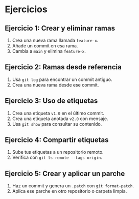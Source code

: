 # Ejercicios

## Ejercicio 1: Crear y eliminar ramas

1. Crea una nueva rama llamada `feature-x`.
2. Añade un commit en esa rama.
3. Cambia a `main` y elimina `feature-x`.

## Ejercicio 2: Ramas desde referencia

1. Usa `git log` para encontrar un commit antiguo.
2. Crea una nueva rama desde ese commit.

## Ejercicio 3: Uso de etiquetas

1. Crea una etiqueta `v1.0` en el último commit.
2. Crea una etiqueta anotada `v2.0` con mensaje.
3. Usa `git show` para consultar su contenido.

## Ejercicio 4: Compartir etiquetas

1. Sube tus etiquetas a un repositorio remoto.
2. Verifica con `git ls-remote --tags origin`.

## Ejercicio 5: Crear y aplicar un parche

1. Haz un commit y genera un `.patch` con `git format-patch`.
2. Aplica ese parche en otro repositorio o carpeta limpia.
